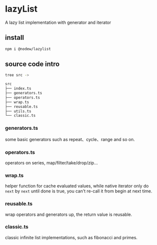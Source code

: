 # lazyList

A lazy list implementation with generator and iterator

## install
```bash
npm i @nodew/lazylist
```

## source code intro
```bash
tree src ->

src
├── index.ts
├── generators.ts
├── operators.ts
├── wrap.ts
├── reusable.ts
├── utils.ts
└── classic.ts
```

### generators.ts
some basic generators such as repeat、cycle、range and so on.

### operators.ts
operators on series, map/filter/take/drop/zip...

### wrap.ts
helper function for cache evaluated values, while native iterator only do `next` by `next` until done is true, you can't re-call it from begin at next time.

### reusable.ts
wrap operators and generators up, the return value is reusable.

### classic.ts
classic infinite list implementations, such as fibonacci and primes.

